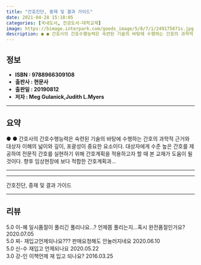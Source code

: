 ```yaml
---
title: "간호진단, 중재 및 결과 가이드"
date: 2021-04-28 15:18:05
categories: [국내도서, 전공도서-대학교재]
image: https://bimage.interpark.com/goods_image/5/8/7/1/249175871s.jpg
description: ● ● 간호사의 간호수행능력은 숙련된 기술의 바탕에 수행하는 간호의 과학적 근거와 대상자 이해의 넓이와 깊이, 포괄성이 중요한 요소이다. 대상자에게 수준 높은 간호를 제공하여 전문직 간호를 실현하기 위해 간호계획을 적용하고자 할 때 본 교재가 도움이 될 것이다. 향후 임상현장에 보다
---
```


## **정보**

- **ISBN : 9788966309108**
- **출판사 : 현문사**
- **출판일 : 20190812**
- **저자 : Meg Gulanick,Judith L.Myers**

------



## **요약**

●  ●  간호사의 간호수행능력은 숙련된 기술의 바탕에 수행하는 간호의 과학적 근거와 대상자 이해의 넓이와 깊이, 포괄성이 중요한 요소이다. 대상자에게 수준 높은 간호를 제공하여 전문직 간호를 실현하기 위해 간호계획을 적용하고자 할 때 본 교재가 도움이 될 것이다. 향후 임상현장에 보다 적합한 간호계획과... 

------



------


간호진단, 중재 및 결과 가이드 

------


## **리뷰** 

5.0 이-혜 일시품절이 풀리긴 풀리나요...? 언제쯤 풀리는지...혹시 완전품절인가요?  2020.07.05 <br/>5.0 찌- 재입고언제되나요??? 판매요청해도 안눌러지네요 2020.06.10 <br/>5.0 신-수 재입고 언제되나요 2020.05.22 <br/>3.0 강-인 이책언제 재 입고 되나요? 2016.03.25 <br/>